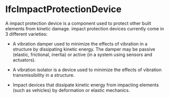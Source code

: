 IfcImpactProtectionDevice
=========================
A impact protection device is a component used to protect other built elements
from kinetic damage. impact protection devices currently come in 3 different
varieties:  

  

  * A vibration damper used to minimize the effects of vibration in a structure by dissipating kinetic energy. The damper may be passive (elastic, frictional, inertia) or active (in a system using sensors and actuators).
  

  * A vibration isolator is a device used to minimize the effects of vibration transmissibility in a structure.
  

  * Impact devices that dissipate kinetic energy from impacting elements (such as vehicles) by deformation or elastic mechanics.
  


